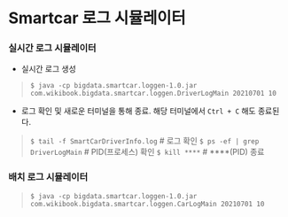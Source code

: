 # Smartcar 로그 시뮬레이터

### 실시간 로그 시뮬레이터

- 실시간 로그 생성
> `$ java -cp bigdata.smartcar.loggen-1.0.jar com.wikibook.bigdata.smartcar.loggen.DriverLogMain 20210701 10`
- 로그 확인 및 새로운 터미널을 통해 종료. 해당 터미널에서 `Ctrl + C` 해도 종료된다.
> `$ tail -f SmartCarDriverInfo.log` # 로그 확인
> `$ ps -ef | grep DriverLogMain` # PID(프로세스) 확인
> `$ kill ****` # ****(PID) 종료

### 배치 로그 시뮬레이터
> `$ java -cp bigdata.smartcar.loggen-1.0.jar com.wikibook.bigdata.smartcar.loggen.CarLogMain 20210701 10`
